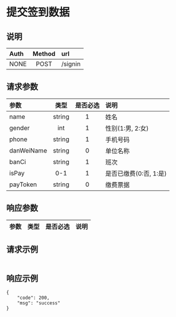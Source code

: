 # 提交签到数据

## 说明

|  Auth  |  Method  |  url  |
| :----  | :----:   | :---- |
|  NONE  |  POST  |  /signin  |

## 请求参数

|  参数  |  类型  |  是否必选  |  说明  |
| :---- | :----: | :----:   | :----  |
| name | string | 1 | 姓名 |
| gender | int | 1 | 性别(1:男, 2:女) |
| phone | string | 1 | 手机号码 |
| danWeiName | string | 0 | 单位名称 |
| banCi | string | 1 | 班次 |
| isPay | 0-1 | 1 | 是否已缴费(0:否, 1:是) |
| payToken | string | 0 | 缴费票据 |

## 响应参数

|  参数  |  类型  |  是否必选  |  说明  |
| :---- | :----: | :----:   | :----  |

## 请求示例

```
```

## 响应示例

```
{
    "code": 200,
    "msg": "success"
}
```